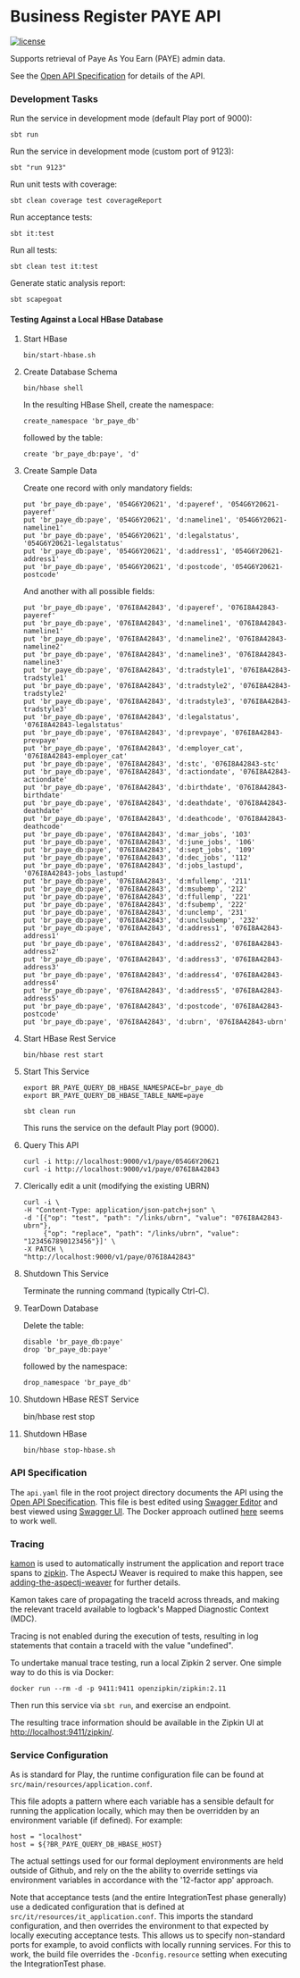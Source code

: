 # Business Register PAYE API
[![license](https://img.shields.io/github/license/mashape/apistatus.svg)](./LICENSE)

Supports retrieval of Paye As You Earn (PAYE) admin data.

See the [Open API Specification](./api.yaml) for details of the API.


### Development Tasks

Run the service in development mode (default Play port of 9000):

    sbt run

Run the service in development mode (custom port of 9123):

    sbt "run 9123"

Run unit tests with coverage:

    sbt clean coverage test coverageReport

Run acceptance tests:

    sbt it:test

Run all tests:

    sbt clean test it:test

Generate static analysis report:

    sbt scapegoat


#### Testing Against a Local HBase Database

1.  Start HBase

        bin/start-hbase.sh

2.  Create Database Schema

        bin/hbase shell

    In the resulting HBase Shell, create the namespace:

        create_namespace 'br_paye_db'

    followed by the table:

        create 'br_paye_db:paye', 'd'

3.  Create Sample Data

    Create one record with only mandatory fields:

        put 'br_paye_db:paye', '054G6Y20621', 'd:payeref', '054G6Y20621-payeref'
        put 'br_paye_db:paye', '054G6Y20621', 'd:nameline1', '054G6Y20621-nameline1'
        put 'br_paye_db:paye', '054G6Y20621', 'd:legalstatus', '054G6Y20621-legalstatus'
        put 'br_paye_db:paye', '054G6Y20621', 'd:address1', '054G6Y20621-address1'
        put 'br_paye_db:paye', '054G6Y20621', 'd:postcode', '054G6Y20621-postcode'

    And another with all possible fields:

        put 'br_paye_db:paye', '076I8A42843', 'd:payeref', '076I8A42843-payeref'
        put 'br_paye_db:paye', '076I8A42843', 'd:nameline1', '076I8A42843-nameline1'
        put 'br_paye_db:paye', '076I8A42843', 'd:nameline2', '076I8A42843-nameline2'
        put 'br_paye_db:paye', '076I8A42843', 'd:nameline3', '076I8A42843-nameline3'
        put 'br_paye_db:paye', '076I8A42843', 'd:tradstyle1', '076I8A42843-tradstyle1'
        put 'br_paye_db:paye', '076I8A42843', 'd:tradstyle2', '076I8A42843-tradstyle2'
        put 'br_paye_db:paye', '076I8A42843', 'd:tradstyle3', '076I8A42843-tradstyle3'
        put 'br_paye_db:paye', '076I8A42843', 'd:legalstatus', '076I8A42843-legalstatus'
        put 'br_paye_db:paye', '076I8A42843', 'd:prevpaye', '076I8A42843-prevpaye'
        put 'br_paye_db:paye', '076I8A42843', 'd:employer_cat', '076I8A42843-employer_cat'
        put 'br_paye_db:paye', '076I8A42843', 'd:stc', '076I8A42843-stc'
        put 'br_paye_db:paye', '076I8A42843', 'd:actiondate', '076I8A42843-actiondate'
        put 'br_paye_db:paye', '076I8A42843', 'd:birthdate', '076I8A42843-birthdate'
        put 'br_paye_db:paye', '076I8A42843', 'd:deathdate', '076I8A42843-deathdate'
        put 'br_paye_db:paye', '076I8A42843', 'd:deathcode', '076I8A42843-deathcode'
        put 'br_paye_db:paye', '076I8A42843', 'd:mar_jobs', '103'
        put 'br_paye_db:paye', '076I8A42843', 'd:june_jobs', '106'
        put 'br_paye_db:paye', '076I8A42843', 'd:sept_jobs', '109'
        put 'br_paye_db:paye', '076I8A42843', 'd:dec_jobs', '112'
        put 'br_paye_db:paye', '076I8A42843', 'd:jobs_lastupd', '076I8A42843-jobs_lastupd'
        put 'br_paye_db:paye', '076I8A42843', 'd:mfullemp', '211'
        put 'br_paye_db:paye', '076I8A42843', 'd:msubemp', '212'
        put 'br_paye_db:paye', '076I8A42843', 'd:ffullemp', '221'
        put 'br_paye_db:paye', '076I8A42843', 'd:fsubemp', '222'
        put 'br_paye_db:paye', '076I8A42843', 'd:unclemp', '231'
        put 'br_paye_db:paye', '076I8A42843', 'd:unclsubemp', '232'
        put 'br_paye_db:paye', '076I8A42843', 'd:address1', '076I8A42843-address1'
        put 'br_paye_db:paye', '076I8A42843', 'd:address2', '076I8A42843-address2'
        put 'br_paye_db:paye', '076I8A42843', 'd:address3', '076I8A42843-address3'
        put 'br_paye_db:paye', '076I8A42843', 'd:address4', '076I8A42843-address4'
        put 'br_paye_db:paye', '076I8A42843', 'd:address5', '076I8A42843-address5'
        put 'br_paye_db:paye', '076I8A42843', 'd:postcode', '076I8A42843-postcode'
        put 'br_paye_db:paye', '076I8A42843', 'd:ubrn', '076I8A42843-ubrn'

4.  Start HBase Rest Service

        bin/hbase rest start

5.  Start This Service

        export BR_PAYE_QUERY_DB_HBASE_NAMESPACE=br_paye_db
        export BR_PAYE_QUERY_DB_HBASE_TABLE_NAME=paye

        sbt clean run

    This runs the service on the default Play port (9000).

6.  Query This API

        curl -i http://localhost:9000/v1/paye/054G6Y20621
        curl -i http://localhost:9000/v1/paye/076I8A42843

7.  Clerically edit a unit (modifying the existing UBRN)

        curl -i \
        -H "Content-Type: application/json-patch+json" \
        -d '[{"op": "test", "path": "/links/ubrn", "value": "076I8A42843-ubrn"},
             {"op": "replace", "path": "/links/ubrn", "value": "1234567890123456"}]' \
        -X PATCH \
        "http://localhost:9000/v1/paye/076I8A42843"

8.  Shutdown This Service

    Terminate the running command (typically Ctrl-C).

9.  TearDown Database

    Delete the table:

        disable 'br_paye_db:paye'
        drop 'br_paye_db:paye'

    followed by the namespace:

        drop_namespace 'br_paye_db'

10.  Shutdown HBase REST Service

        bin/hbase rest stop

11.  Shutdown HBase

         bin/hbase stop-hbase.sh


### API Specification
The `api.yaml` file in the root project directory documents the API using the [Open API Specification](https://github.com/OAI/OpenAPI-Specification/blob/master/versions/3.0.2.md).
This file is best edited using [Swagger Editor](https://github.com/swagger-api/swagger-editor) and best viewed using [Swagger UI](https://github.com/swagger-api/swagger-ui/).
The Docker approach outlined [here](https://github.com/swagger-api/swagger-editor#docker) seems to work well.


### Tracing
[kamon](http://kamon.io) is used to automatically instrument the application and report trace spans to
[zipkin](https://zipkin.io/).  The AspectJ Weaver is required to make this happen, see [adding-the-aspectj-weaver](http://kamon.io/documentation/1.x/recipes/adding-the-aspectj-weaver/)
for further details.

Kamon takes care of propagating the traceId across threads, and making the relevant traceId available to
logback's Mapped Diagnostic Context (MDC).

Tracing is not enabled during the execution of tests, resulting in log statements that contain a traceId
with the value "undefined".

To undertake manual trace testing, run a local Zipkin 2 server.  One simple way to do this is via Docker:

    docker run --rm -d -p 9411:9411 openzipkin/zipkin:2.11

Then run this service via `sbt run`, and exercise an endpoint.

The resulting trace information should be available in the Zipkin UI at
[http://localhost:9411/zipkin/](http://localhost:9411/zipkin/).


### Service Configuration
As is standard for Play, the runtime configuration file can be found at `src/main/resources/application.conf`.

This file adopts a pattern where each variable has a sensible default for running the application locally,
which may then be overridden by an environment variable (if defined).  For example:

    host = "localhost"
    host = ${?BR_PAYE_QUERY_DB_HBASE_HOST}

The actual settings used for our formal deployment environments are held outside of Github, and rely on the
the ability to override settings via environment variables in accordance with the '12-factor app' approach.

Note that acceptance tests (and the entire IntegrationTest phase generally) use a dedicated configuration
that is defined at `src/it/resources/it_application.conf`.  This imports the standard configuration, and then
overrides the environment to that expected by locally executing acceptance tests.  This allows us to specify
non-standard ports for example, to avoid conflicts with locally running services.  For this to work, the
build file overrides the `-Dconfig.resource` setting when executing the IntegrationTest phase.
